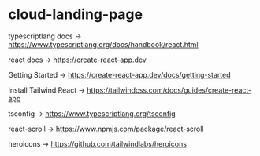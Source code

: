 # cloud-landing-page

typescriptlang docs -> <https://www.typescriptlang.org/docs/handbook/react.html>

react docs -> <https://create-react-app.dev>

Getting Started -> <https://create-react-app.dev/docs/getting-started>

Install Tailwind React -> <https://tailwindcss.com/docs/guides/create-react-app>

tsconfig -> <https://www.typescriptlang.org/tsconfig>

react-scroll -> <https://www.npmjs.com/package/react-scroll>

heroicons -> <https://github.com/tailwindlabs/heroicons>
